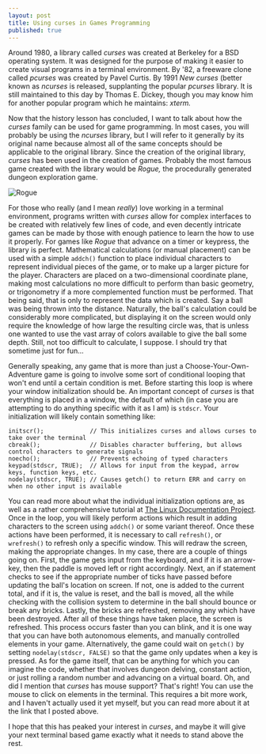 ```yaml
---
layout: post
title: Using curses in Games Programming
published: true
---
```


Around 1980, a library called *curses* was created at Berkeley for a BSD operating system. It was designed for the purpose of making it easier to create visual programs in a terminal environment. By '82, a freeware clone called *pcurses* was created by Pavel Curtis. By 1991 *New curses* (better known as *ncurses* is released, supplanting the popular *pcurses* library. It is still maintained to this day by Thomas E. Dickey, though you may know him for another popular program which he maintains: *xterm.*

Now that the history lesson has concluded, I want to talk about how the *curses* family can be used for game programming. In most cases, you will probably be using the *ncurses* library, but I will refer to it generally by its original name because almost all of the same concepts should be applicable to the original library. Since the creation of the original library, *curses* has been used in the creation of games. Probably the most famous game created with the library would be *Rogue,* the procedurally generated dungeon exploration game.

![Rogue](http://upload.wikimedia.org/wikipedia/en/1/17/Rogue_Screen_Shot_CAR.PNG)

For those who really (and I mean *really*) love working in a terminal environment, programs written with *curses* allow for complex interfaces to be created with relatively few lines of code, and even decently intricate games can be made by those with enough patience to learn the how to use it properly. For games like *Rogue* that advance on a timer or keypress, the library is perfect. Mathematical calculations (or manual placement) can be used with a simple `addch()` function to place individual characters to represent individual pieces of the game, or to make up a larger picture for the player. Characters are placed on a two-dimensional coordinate plane, making most calculations no more difficult to perform than basic geometry, or trigonometry if a more complemented function must be performed. That being said, that is only to represent the data which is created. Say a ball was being thrown into the distance. Naturally, the ball's calculation could be considerably more complicated, but displaying it on the screen would only require the knowledge of how large the resulting circle was, that is unless one wanted to use the vast array of colors available to give the ball some depth. Still, not too difficult to calculate, I suppose. I should try that sometime just for fun...

Generally speaking, any game that is more than just a Choose-Your-Own-Adventure game is going to involve some sort of conditional looping that won't end until a certain condition is met. Before starting this loop is where your window initialization should be. An important concept of *curses* is that everything is placed in a window, the default of which (in case you are attempting to do anything specific with it as I am) is `stdscr`. Your initialization will likely contain something like:

    initscr();             // This initializes curses and allows curses to take over the terminal
    cbreak();              // Disables character buffering, but allows control characters to generate signals
    noecho();              // Prevents echoing of typed characters
    keypad(stdscr, TRUE);  // Allows for input from the keypad, arrow keys, function keys, etc.
    nodelay(stdscr, TRUE); // Causes getch() to return ERR and carry on when no other input is available

You can read more about what the individual initialization options are, as well as a rather comprehensive tutorial at [The Linux Documentation Project](http://www.tldp.org/HOWTO/NCURSES-Programming-HOWTO/). Once in the loop, you will likely perform actions which result in adding characters to the screen using `addch()` or some variant thereof. Once these actions have been performed, it is necessary to call `refresh()`, or `wrefresh()` to refresh only a specific window. This will redraw the screen, making the appropriate changes. In my case, there are a couple of things going on. First, the game gets input from the keyboard, and if it is an arrow-key, then the paddle is moved left or right accordingly. Next, an if statement checks to see if the appropriate number of ticks have passed before updating the ball's location on screen. If not, one is added to the current total, and if it is, the value is reset, and the ball is moved, all the while checking with the collision system to determine in the ball should bounce or break any bricks. Lastly, the bricks are refreshed, removing any which have been destroyed. After all of these things have taken place, the screen is refreshed. This process occurs faster than you can blink, and it is one way that you can have both autonomous elements, and manually controlled elements in your game. Alternatively, the game could wait on `getch()` by setting `nodelay(stdscr, FALSE)` so that the game only updates when a key is pressed. As for the game itself, that can be anything for which you can imagine the code, whether that involves dungeon delving, constant action, or just rolling a random number and advancing on a virtual board. Oh, and did I mention that *curses* has mouse support? That's right! You can use the mouse to click on elements in the terminal. This requires a bit more work, and I haven't actually used it yet myself, but you can read more about it at the link that I posted above. 

I hope that this has peaked your interest in *curses*, and maybe it will give your next terminal based game exactly what it needs to stand above the rest.